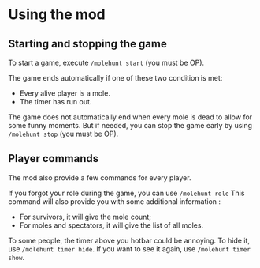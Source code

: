 # Using the mod

## Starting and stopping the game

To start a game, execute `/molehunt start` (you must be OP).

The game ends automatically if one of these two condition is met:
- Every alive player is a mole.
- The timer has run out.

The game does not automatically end when every mole is dead to allow for
some funny moments. But if needed, you can stop the game early by using 
`/molehunt stop` (you must be OP).


## Player commands

The mod also provide a few commands for every player.

If you forgot your role during the game, you can use `/molehunt role`
This command will also provide you with some additional information :
- For survivors, it will give the mole count;
- For moles and spectators, it will give the list of all moles.

To some people, the timer above you hotbar could be annoying. To hide it,
use `/molehunt timer hide`. If you want to see it again, use 
`/molehunt timer show`.
